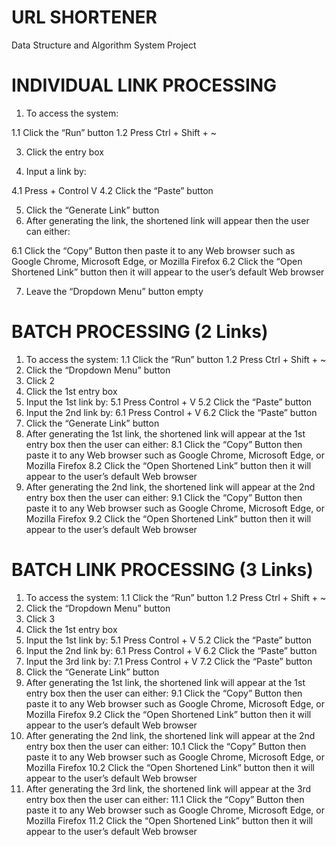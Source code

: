 # URL SHORTENER
Data Structure and Algorithm System Project

# INDIVIDUAL LINK PROCESSING
1. To access the system:

  1.1 Click the “Run” button
  1.2 Press Ctrl + Shift + ~ 
  
3. Click the entry box

4. Input a link by: 

  4.1 Press + Control V
  4.2 Click the “Paste” button
   
5. Click the “Generate Link” button 
6. After generating the link, the shortened link will appear then the user can either:

  6.1 Click the “Copy” Button then paste it to any Web browser such as Google Chrome, Microsoft Edge, or Mozilla Firefox 
  6.2 Click the “Open Shortened Link” button then it will appear to the user’s default Web browser 
  
7. Leave the “Dropdown Menu” button empty



# BATCH PROCESSING (2 Links)
1. To access the system: 
  1.1 Click the “Run” button
  1.2 Press Ctrl + Shift + ~ 
2. Click the “Dropdown Menu” button 
  3. Click 2 
4. Click the 1st entry box 
5. Input the 1st link by: 
  5.1 Press Control + V
  5.2 Click the “Paste” button
6. Input the 2nd link by: 
  6.1 Press Control + V
  6.2 Click the “Paste” button
7. Click the “Generate Link” button 
8. After generating the 1st link, the shortened link will appear at the 1st entry box then the user can either:
  8.1 Click the “Copy” Button then paste it to any Web browser such as Google Chrome, Microsoft Edge, or Mozilla Firefox 
  8.2 Click the “Open Shortened Link” button then it will appear to the user’s default Web browser
9. After generating the 2nd link, the shortened link will appear at the 2nd entry box then the user can either:
  9.1 Click the “Copy” Button then paste it to any Web browser such as Google Chrome, Microsoft Edge, or Mozilla Firefox 
  9.2 Click the “Open Shortened Link” button then it will appear to the user’s default Web browser



# BATCH LINK PROCESSING (3 Links)
1. To access the system: 
  1.1 Click the “Run” button
  1.2 Press Ctrl + Shift + ~ 
2. Click the “Dropdown Menu” button 
3. Click 3
4. Click the 1st entry box 
5. Input the 1st link by: 
  5.1 Press Control + V
  5.2 Click the “Paste” button
6. Input the 2nd link by: 
  6.1 Press Control + V
  6.2 Click the “Paste” button
7. Input the 3rd link by: 
  7.1 Press Control + V
  7.2 Click the “Paste” button
8. Click the “Generate Link” button 
9. After generating the 1st link, the shortened link will appear at the 1st entry box then the user can either:
  9.1 Click the “Copy” Button then paste it to any Web browser such as Google Chrome, Microsoft Edge, or Mozilla Firefox 
  9.2 Click the “Open Shortened Link” button then it will appear to the user’s default Web browser
10. After generating the 2nd link, the shortened link will appear at the 2nd entry box then the user can either:
  10.1 Click the “Copy” Button then paste it to any Web browser such as Google Chrome, Microsoft Edge, or Mozilla Firefox 
  10.2 Click the “Open Shortened Link” button then it will appear to the user’s default Web browser
11. After generating the 3rd link, the shortened link will appear at the 3rd entry box then the user can either:
  11.1 Click the “Copy” Button then paste it to any Web browser such as Google Chrome, Microsoft Edge, or Mozilla Firefox 
  11.2 Click the “Open Shortened Link” button then it will appear to the user’s default Web browser

